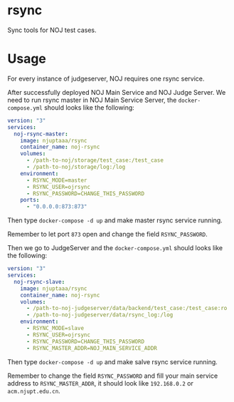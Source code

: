 # rsync
Sync tools for NOJ test cases.

# Usage
For every instance of judgeserver, NOJ requires one rsync service.

After successfully deployed NOJ Main Service and NOJ Judge Server. We need to run rsync master in NOJ Main Service Server, the `docker-compose.yml` should looks like the following:

```yml
version: "3"
services:
  noj-rsync-master:
    image: njuptaaa/rsync
    container_name: noj-rsync
    volumes:
      - /path-to-noj/storage/test_case:/test_case
      - /path-to-noj/storage/log:/log
    environment:
      - RSYNC_MODE=master
      - RSYNC_USER=ojrsync
      - RSYNC_PASSWORD=CHANGE_THIS_PASSWORD
    ports:
      - "0.0.0.0:873:873"
```

Then type `docker-compose -d up` and make master rsync service running.

Remember to let port `873` open and change the field `RSYNC_PASSWORD`.

Then we go to JudgeServer and the `docker-compose.yml` should looks like the following:

```yml
version: "3"
services:
  noj-rsync-slave:
    image: njuptaaa/rsync
    container_name: noj-rsync
    volumes:
      - /path-to-noj-judgeserver/data/backend/test_case:/test_case:ro
      - /path-to-noj-judgeserver/data/rsync_log:/log
    environment:
      - RSYNC_MODE=slave
      - RSYNC_USER=ojrsync
      - RSYNC_PASSWORD=CHANGE_THIS_PASSWORD
      - RSYNC_MASTER_ADDR=NOJ_MAIN_SERVICE_ADDR
```
Then type `docker-compose -d up` and make salve rsync service running.

Remember to change the field `RSYNC_PASSWORD` and fill your main service address to `RSYNC_MASTER_ADDR`, it should look like `192.168.0.2` or `acm.njupt.edu.cn`.

